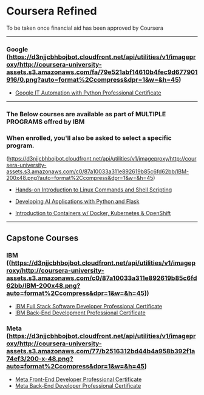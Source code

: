 # Coursera Refined
To be taken once financial aid has been approved by Coursera

---
### Google (https://d3njjcbhbojbot.cloudfront.net/api/utilities/v1/imageproxy/http://coursera-university-assets.s3.amazonaws.com/fa/79e521abf14610b4fec9d677901916/0.png?auto=format%2Ccompress&dpr=1&w=&h=45)
- [Google IT Automation with Python Professional Certificate](https://www.coursera.org/professional-certificates/google-it-automation)

---

### The Below courses are available as part of MULTIPLE PROGRAMS offred by IBM
### When enrolled, you'll also be asked to select a specific program.
(https://d3njjcbhbojbot.cloudfront.net/api/utilities/v1/imageproxy/http://coursera-university-assets.s3.amazonaws.com/c0/87a10033a311e892619b85c6fd62bb/IBM-200x48.png?auto=format%2Ccompress&dpr=1&w=&h=45)

- [Hands-on Introduction to Linux Commands and Shell Scripting](https://www.coursera.org/learn/hands-on-introduction-to-linux-commands-and-shell-scripting)


- [Developing AI Applications with Python and Flask](https://www.coursera.org/learn/python-project-for-ai-application-development)


- [Introduction to Containers w/ Docker, Kubernetes & OpenShift](https://www.coursera.org/learn/ibm-containers-docker-kubernetes-openshift)

---
## Capstone Courses
### IBM ((https://d3njjcbhbojbot.cloudfront.net/api/utilities/v1/imageproxy/http://coursera-university-assets.s3.amazonaws.com/c0/87a10033a311e892619b85c6fd62bb/IBM-200x48.png?auto=format%2Ccompress&dpr=1&w=&h=45))

- [IBM Full Stack Software Developer Professional Certificate](https://www.coursera.org/professional-certificates/ibm-full-stack-cloud-developer)
- [IBM Back-End Development Professional Certificate](https://www.coursera.org/professional-certificates/ibm-backend-development)


### Meta (https://d3njjcbhbojbot.cloudfront.net/api/utilities/v1/imageproxy/http://coursera-university-assets.s3.amazonaws.com/77/b2516312bd44b4a958b392f1a74ef3/200-x-48.png?auto=format%2Ccompress&dpr=1&w=&h=45)

- [Meta Front-End Developer Professional Certificate](https://www.coursera.org/professional-certificates/meta-front-end-developer)
- [Meta Back-End Developer Professional Certificate](https://www.coursera.org/professional-certificates/meta-back-end-developer)
